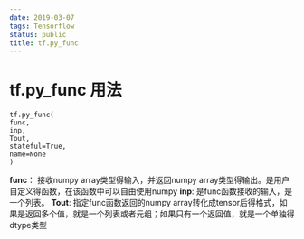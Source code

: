 ```yaml
---
date: 2019-03-07
tags: Tensorflow
status: public
title: tf.py_func
---
```

# tf.py_func 用法

```
tf.py_func(
func,
inp,
Tout,
stateful=True,
name=None
)
```
**func**： 接收numpy array类型得输入，并返回numpy array类型得输出。是用户自定义得函数，在该函数中可以自由使用numpy
**inp**: 是func函数接收的输入，是一个列表。
**Tout**: 指定func函数返回的numpy array转化成tensor后得格式，如果是返回多个值，就是一个列表或者元组；如果只有一个返回值，就是一个单独得dtype类型
